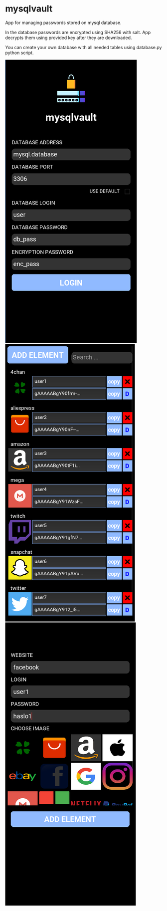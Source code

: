 # mysqlvault
App for managing passwords stored on mysql database.

In the database passwords are encrypted using SHA256 with salt.
App decrypts them using provided key after they are downloaded.

You can create your own database with all needed tables using database.py python script.

![Alt text](demo/a.png?raw=true "Title")
![Alt text](demo/b.png?raw=true "Title")
![Alt text](demo/c.png?raw=true "Title")
